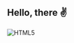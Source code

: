 ## Hello, there ✌
![HTML5](https://img.shields.io/badge/-HTML5-232323?style=flat&labelColor=E34F26&logo=html5&logoColor=ffffff)
